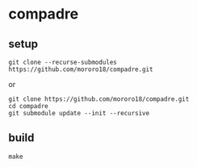 # compadre

## setup

```
git clone --recurse-submodules https://github.com/mororo18/compadre.git
```
or
```
git clone https://github.com/mororo18/compadre.git
cd compadre
git submodule update --init --recursive
```

## build

```
make
```
